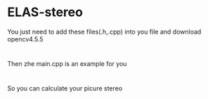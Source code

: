 # ELAS-stereo
You just need to add these files(.h,.cpp) into you file and download opencv4.5.5 
#
Then zhe main.cpp is an example for you
#
So you can calculate your picure stereo
